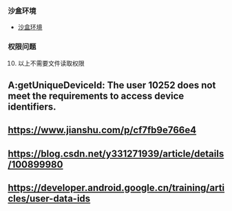 
### 沙盒环境
- [沙盒环境](https://www.jianshu.com/p/a1e68ea516de)


### 权限问题
10. 以上不需要文件读取权限

## A:getUniqueDeviceId: The user 10252 does not meet the requirements to access device identifiers.
##  https://www.jianshu.com/p/cf7fb9e766e4
##  https://blog.csdn.net/y331271939/article/details/100899980
##  https://developer.android.google.cn/training/articles/user-data-ids
